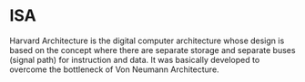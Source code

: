 # ISA
Harvard Architecture is the digital computer architecture whose design is based on the concept where there are separate storage and separate buses (signal path) for instruction and data. It was basically developed to overcome the bottleneck of Von Neumann Architecture.
